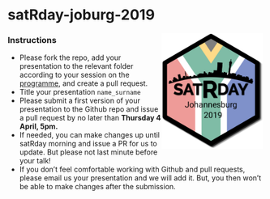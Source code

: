 # satRday-joburg-2019

<img src="hex-satRday-jhb.png" width="200" style = "float:right;"/>

### Instructions
- Please fork the repo, add your presentation to the relevant folder according to your session on the [programme](https://joburg2019.satrdays.org/#programme), and create a pull request.
- Title your presentation `name_surname`
- Please submit a first version of your presentation to the Github repo and issue a pull request by no later than **Thursday 4 April, 5pm.**
- If needed, you can make changes up until satRday morning and issue a PR for us to update. But please not last minute before your talk!
- If you don’t feel comfortable working with Github and pull requests, please email us your presentation and we will add it. But, you then won’t be able to make changes after the submission.
